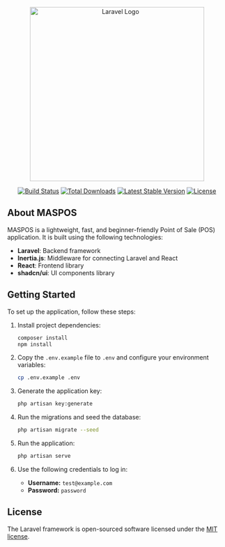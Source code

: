 <p align="center"><a href="https://laravel.com" target="_blank"><img src="https://raw.githubusercontent.com/laravel/art/master/logo-lockup/5%20SVG/2%20CMYK/1%20Full%20Color/laravel-logolockup-cmyk-red.svg" width="400" alt="Laravel Logo"></a></p>

<p align="center">
<a href="https://github.com/laravel/framework/actions"><img src="https://github.com/laravel/framework/workflows/tests/badge.svg" alt="Build Status"></a>
<a href="https://packagist.org/packages/laravel/framework"><img src="https://img.shields.io/packagist/dt/laravel/framework" alt="Total Downloads"></a>
<a href="https://packagist.org/packages/laravel/framework"><img src="https://img.shields.io/packagist/v/laravel/framework" alt="Latest Stable Version"></a>
<a href="https://packagist.org/packages/laravel/framework"><img src="https://img.shields.io/packagist/l/laravel/framework" alt="License"></a>
</p>

## About MASPOS

MASPOS is a lightweight, fast, and beginner-friendly Point of Sale (POS) application. It is built using the following technologies:
- **Laravel**: Backend framework
- **Inertia.js**: Middleware for connecting Laravel and React
- **React**: Frontend library
- **shadcn/ui**: UI components library

## Getting Started

To set up the application, follow these steps:

1. Install project dependencies:
   ```bash
   composer install
   npm install
   ```

2. Copy the `.env.example` file to `.env` and configure your environment variables:
   ```bash
   cp .env.example .env
   ```

3. Generate the application key:
   ```bash
   php artisan key:generate
   ```

4. Run the migrations and seed the database:
   ```bash
   php artisan migrate --seed
   ```

5. Run the application:
   ```bash
   php artisan serve
   ```

6. Use the following credentials to log in:
   - **Username:** `test@example.com`
   - **Password:** `password`

## License

The Laravel framework is open-sourced software licensed under the [MIT license](https://opensource.org/licenses/MIT).
